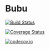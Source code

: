 # Bubu

[![Build Status](https://travis-ci.org/innerlee/Bubu.jl.svg?branch=master)](https://travis-ci.org/innerlee/Bubu.jl)

[![Coverage Status](https://coveralls.io/repos/innerlee/Bubu.jl/badge.svg?branch=master&service=github)](https://coveralls.io/github/innerlee/Bubu.jl?branch=master)

[![codecov.io](http://codecov.io/github/innerlee/Bubu.jl/coverage.svg?branch=master)](http://codecov.io/github/innerlee/Bubu.jl?branch=master)
